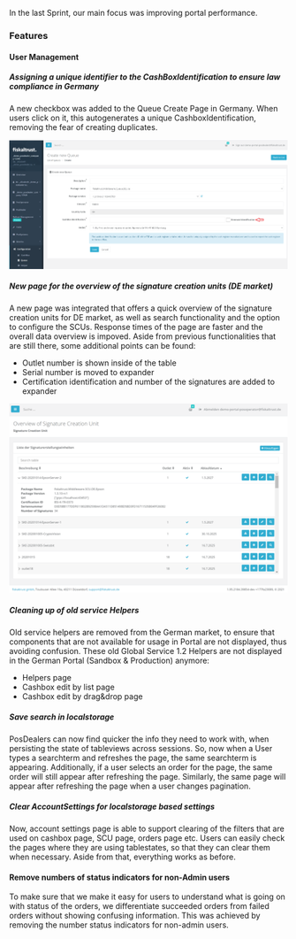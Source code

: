 In the last Sprint, our main focus was improving portal performance.
### Features

#### User Management

##### Assigning a unique identifier to the CashBoxIdentification to ensure law compliance in Germany
A new checkbox was added to the Queue Create Page in Germany. When users click on it, this autogenerates a unique CashboxIdentification, removing the fear of creating duplicates.

![CashBoxIdentification.png](images/sprint-97/CashBoxIdentification.png) 

##### New page for the overview of the signature creation units (DE market) 
A new page was integrated that offers a quick overview of the signature creation units for DE market, as well as search functionality and the option to configure the SCUs. Response times of the page are faster and the overall data overview is impoved. Aside from previous functionalities that are still there, some additional points can be found:
 
- Outlet number is shown inside of the table
- Serial number is moved to expander
- Certification identification and number of the signatures are added to expander
 
![image.png](images/sprint-97/40999.png) 
 
##### Cleaning up of old service Helpers
Old service helpers are removed from the German market, to ensure that components that are not available for usage in Portal are not displayed, thus avoiding confusion. These old Global Service 1.2 Helpers are not displayed in the German Portal (Sandbox & Production) anymore:
- Helpers page
- Cashbox edit by list page
- Cashbox edit by drag&drop page
 
##### Save search in localstorage
PosDealers can now find quicker the info they need to work with, when persisting the state of tableviews across sessions.  So, now when a User types a searchterm and refreshes the page, the same searchterm is appearing. Additionally, if a user selects an order for the page, the same order will still appear after refreshing the page. Similarly, the same page will appear after refreshing the page when a user changes pagination.

##### Clear AccountSettings for localstorage based settings
Now, account settings page is able to support clearing of the filters that are used on cashbox page, SCU page, orders page etc. Users can easily check the pages where they are using tablestates, so that they can clear them when necessary. Aside from that, everything works as before.

#### Remove numbers of status indicators for non-Admin users
To make sure that we make it easy for users to understand what is going on with status of the orders, we differentiate succeeded orders from failed orders without showing confusing information. This was achieved by removing the number status indicators for non-admin users.

